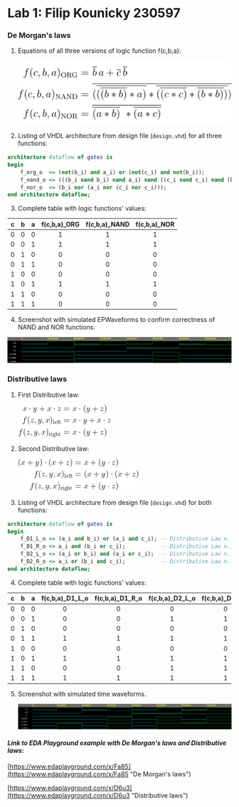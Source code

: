 # Lab 1: Filip Kounicky 230597


### De Morgan's laws

1. Equations of all three versions of logic function f(c,b,a):

   ![Logic functions](images/equations01.png)

2. Listing of VHDL architecture from design file (`design.vhd`) for all three functions:

```vhdl
architecture dataflow of gates is
begin
    f_org_o  <= (not(b_i) and a_i) or (not(c_i) and not(b_i));
    f_nand_o <= (((b_i nand b_i) nand a_i) nand ((c_i nand c_i) nand (b_i nand b_i)))
    f_nor_o  <= (b_i nor (a_i nor (c_i nor c_i)));
end architecture dataflow;
```

3. Complete table with logic functions' values:

| **c** | **b** |**a** | **f(c,b,a)_ORG** | **f(c,b,a)_NAND** | **f(c,b,a)_NOR** |
| :-: | :-: | :-: | :-: | :-: | :-: |
| 0 | 0 | 0 | 1 | 1 | 1 |
| 0 | 0 | 1 | 1 | 1 | 1 |
| 0 | 1 | 0 | 0 | 0 | 0 |
| 0 | 1 | 1 | 0 | 0 | 0 |
| 1 | 0 | 0 | 0 | 0 | 0 |
| 1 | 0 | 1 | 1 | 1 | 1 |
| 1 | 1 | 0 | 0 | 0 | 0 |
| 1 | 1 | 1 | 0 | 0 | 0 |

4. Screenshot with simulated EPWaveforms to confirm correctness of NAND and NOR functions:

![EPWaves of De Morgan's laws](images/EPWaves01.png)

### Distributive laws

1. First Distributive law:

   ![First Distributive law](images/distributive01.png "Logic equation of First Distributive law")

2. Second Distributive law:

   ![Second Distributive law](images/distributive02.png "Logic equation of Second Distributive law")

3. Listing of VHDL architecture from design file (`design.vhd`) for both functions:

```vhdl
architecture dataflow of gates is
begin
    f_D1_L_o <= (a_i and b_i) or (a_i and c_i); -- Distributive Law n. 1 left side
    f_D1_R_o <= a_i and (b_i or c_i);           -- Distributive Law n. 1 right side
    f_D2_L_o <= (a_i or b_i) and (a_i or c_i);  -- Distributive Law n. 2 left side
    f_D2_R_o <= a_i or (b_i and c_i);           -- Distributive Law n. 2 right side
end architecture dataflow;
```

4. Complete table with logic functions' values:

| **c** | **b** |**a** | **f(c,b,a)_D1_L_o** | **f(c,b,a)_D1_R_o** | **f(c,b,a)_D2_L_o** | **f(c,b,a)_D2_R_o** |
| :-: | :-: | :-: | :-: | :-: | :-: | :-: |
| 0 | 0 | 0 | 0 | 0 | 0 | 0 |
| 0 | 0 | 1 | 0 | 0 | 1 | 1 |
| 0 | 1 | 0 | 0 | 0 | 0 | 0 |
| 0 | 1 | 1 | 1 | 1 | 1 | 1 |
| 1 | 0 | 0 | 0 | 0 | 0 | 0 |
| 1 | 0 | 1 | 1 | 1 | 1 | 1 |
| 1 | 1 | 0 | 0 | 0 | 1 | 1 |
| 1 | 1 | 1 | 1 | 1 | 1 | 1 |

5. Screenshot with simulated time waveforms. 

   ![EPWaves of Distributive laws](images/EPWaves02.png)



#### ___Link to EDA Playground example with De Morgan's laws and Distributive laws:___

   [https://www.edaplayground.com/x/Fa85](https://www.edaplayground.com/x/Fa85 "De Morgan's laws")

   [https://www.edaplayground.com/x/D6u3](https://www.edaplayground.com/x/D6u3 "Distributive laws")
